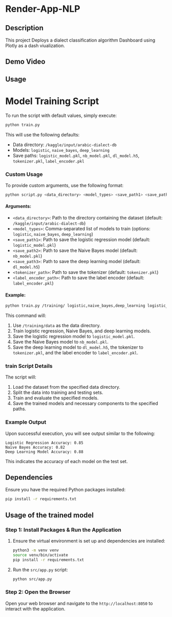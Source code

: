 ﻿# Render-App-NLP
## Description

This project Deploys a dialect classification algorithm Dashboard using Plotly as a dash viualization. 

## Demo Video
## Usage


# Model Training Script


To run the script with default values, simply execute:

```sh
python train.py
```

This will use the following defaults:
- Data directory: `/kaggle/input/arabic-dialect-db`
- Models: `logistic`, `naive_bayes`, `deep_learning`
- Save paths: `logistic_model.pkl`, `nb_model.pkl`, `dl_model.h5`, `tokenizer.pkl`, `label_encoder.pkl`

### Custom Usage

To provide custom arguments, use the following format:

```sh
python script.py <data_directory> <model_types> <save_path1> <save_path2> <save_path3> <tokenizer_path> <label_encoder_path>
```

#### Arguments:
- `<data_directory>`: Path to the directory containing the dataset (default: `/kaggle/input/arabic-dialect-db`)
- `<model_types>`: Comma-separated list of models to train (options: `logistic`, `naive_bayes`, `deep_learning`)
- `<save_path1>`: Path to save the logistic regression model (default: `logistic_model.pkl`)
- `<save_path2>`: Path to save the Naive Bayes model (default: `nb_model.pkl`)
- `<save_path3>`: Path to save the deep learning model (default: `dl_model.h5`)
- `<tokenizer_path>`: Path to save the tokenizer (default: `tokenizer.pkl`)
- `<label_encoder_path>`: Path to save the label encoder (default: `label_encoder.pkl`)

#### Example:

```sh
python train.py /training/ logistic,naive_bayes,deep_learning logistic_model.pkl nb_model.pkl dl_model.h5 tokenizer.pkl label_encoder.pkl
```

This command will:
1. Use `/training/data` as the data directory.
2. Train logistic regression, Naive Bayes, and deep learning models.
3. Save the logistic regression model to `logistic_model.pkl`.
4. Save the Naive Bayes model to `nb_model.pkl`.
5. Save the deep learning model to `dl_model.h5`, the tokenizer to `tokenizer.pkl`, and the label encoder to `label_encoder.pkl`.

### train Script Details

The script will:
1. Load the dataset from the specified data directory.
2. Split the data into training and testing sets.
3. Train and evaluate the specified models.
4. Save the trained models and necessary components to the specified paths.

### Example Output

Upon successful execution, you will see output similar to the following:

```
Logistic Regression Accuracy: 0.85
Naive Bayes Accuracy: 0.82
Deep Learning Model Accuracy: 0.88
```

This indicates the accuracy of each model on the test set.

## Dependencies

Ensure you have the required Python packages installed:

```sh
pip install -r requirements.txt
```


## Usage of the trained model

### Step 1: Install Packages & Run the Application

 1. Ensure the virtual environment is set up and dependencies are installed:

    ```bash
    python3 -m venv venv
    source venv/bin/activate
    pip install -r requirements.txt
    ```

 2. Run the `src/app.py` script:
    
    ```bash
    python src/app.py
    ```
### Step 2: Open the Browser
Open your web browser and navigate to the `http://localhost:8050` to interact with the application.
